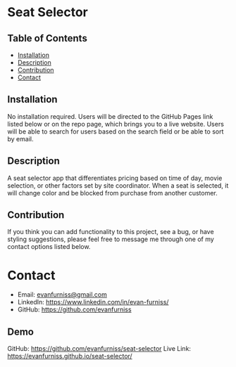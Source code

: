 # Seat Selector

## Table of Contents
* [Installation](#installation)
* [Description](#description)
* [Contribution](#contribution)
* [Contact](#contact)

## Installation

No installation required. Users will be directed to the GitHub Pages link listed below or on the repo page, which brings you to a live website. Users will be able to search for users based on the search field or be able to sort by email.

## Description

A seat selector app that differentiates pricing based on time of day, movie selection, or other factors set by site coordinator. When a seat is selected, it will change color and be blocked from purchase from another customer. 

## Contribution

If you think you can add functionality to this project, see a bug, or have styling suggestions, please feel free to message me through one of my contact options listed below.

# Contact

* Email: evanfurniss@gmail.com
* LinkedIn: https://www.linkedin.com/in/evan-furniss/
* GitHub: https://github.com/evanfurniss

## Demo

GitHub: https://github.com/evanfurniss/seat-selector
Live Link: https://evanfurniss.github.io/seat-selector/